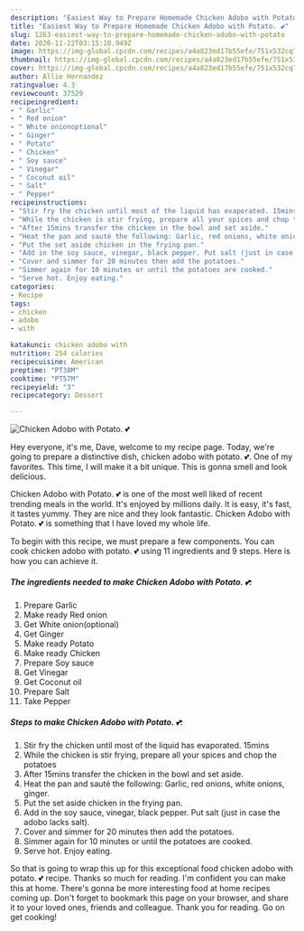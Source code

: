 ```yaml
---
description: "Easiest Way to Prepare Homemade Chicken Adobo with Potato. 💕"
title: "Easiest Way to Prepare Homemade Chicken Adobo with Potato. 💕"
slug: 1263-easiest-way-to-prepare-homemade-chicken-adobo-with-potato
date: 2020-11-22T03:15:10.949Z
image: https://img-global.cpcdn.com/recipes/a4a823ed17b55efe/751x532cq70/chicken-adobo-with-potato-💕-recipe-main-photo.jpg
thumbnail: https://img-global.cpcdn.com/recipes/a4a823ed17b55efe/751x532cq70/chicken-adobo-with-potato-💕-recipe-main-photo.jpg
cover: https://img-global.cpcdn.com/recipes/a4a823ed17b55efe/751x532cq70/chicken-adobo-with-potato-💕-recipe-main-photo.jpg
author: Allie Hernandez
ratingvalue: 4.3
reviewcount: 37529
recipeingredient:
- " Garlic"
- " Red onion"
- " White onionoptional"
- " Ginger"
- " Potato"
- " Chicken"
- " Soy sauce"
- " Vinegar"
- " Coconut oil"
- " Salt"
- " Pepper"
recipeinstructions:
- "Stir fry the chicken until most of the liquid has evaporated. 15mins"
- "While the chicken is stir frying, prepare all your spices and chop the potatoes"
- "After 15mins transfer the chicken in the bowl and set aside."
- "Heat the pan and sauté the following: Garlic, red onions, white onions, ginger."
- "Put the set aside chicken in the frying pan."
- "Add in the soy sauce, vinegar, black pepper. Put salt (just in case the adobo lacks salt)."
- "Cover and simmer for 20 minutes then add the potatoes."
- "Simmer again for 10 minutes or until the potatoes are cooked."
- "Serve hot. Enjoy eating."
categories:
- Recipe
tags:
- chicken
- adobo
- with

katakunci: chicken adobo with 
nutrition: 254 calories
recipecuisine: American
preptime: "PT38M"
cooktime: "PT57M"
recipeyield: "3"
recipecategory: Dessert

---
```



![Chicken Adobo with Potato. 💕](https://img-global.cpcdn.com/recipes/a4a823ed17b55efe/751x532cq70/chicken-adobo-with-potato-💕-recipe-main-photo.jpg)

Hey everyone, it's me, Dave, welcome to my recipe page. Today, we're going to prepare a distinctive dish, chicken adobo with potato. 💕. One of my favorites. This time, I will make it a bit unique. This is gonna smell and look delicious.



Chicken Adobo with Potato. 💕 is one of the most well liked of recent trending meals in the world. It's enjoyed by millions daily. It is easy, it's fast, it tastes yummy. They are nice and they look fantastic. Chicken Adobo with Potato. 💕 is something that I have loved my whole life.


To begin with this recipe, we must prepare a few components. You can cook chicken adobo with potato. 💕 using 11 ingredients and 9 steps. Here is how you can achieve it.

<!--inarticleads1-->

##### The ingredients needed to make Chicken Adobo with Potato. 💕:

1. Prepare  Garlic
1. Make ready  Red onion
1. Get  White onion(optional)
1. Get  Ginger
1. Make ready  Potato
1. Make ready  Chicken
1. Prepare  Soy sauce
1. Get  Vinegar
1. Get  Coconut oil
1. Prepare  Salt
1. Take  Pepper




<!--inarticleads2-->

##### Steps to make Chicken Adobo with Potato. 💕:

1. Stir fry the chicken until most of the liquid has evaporated. 15mins
1. While the chicken is stir frying, prepare all your spices and chop the potatoes
1. After 15mins transfer the chicken in the bowl and set aside.
1. Heat the pan and sauté the following: Garlic, red onions, white onions, ginger.
1. Put the set aside chicken in the frying pan.
1. Add in the soy sauce, vinegar, black pepper. Put salt (just in case the adobo lacks salt).
1. Cover and simmer for 20 minutes then add the potatoes.
1. Simmer again for 10 minutes or until the potatoes are cooked.
1. Serve hot. Enjoy eating.




So that is going to wrap this up for this exceptional food chicken adobo with potato. 💕 recipe. Thanks so much for reading. I'm confident you can make this at home. There's gonna be more interesting food at home recipes coming up. Don't forget to bookmark this page on your browser, and share it to your loved ones, friends and colleague. Thank you for reading. Go on get cooking!
